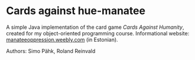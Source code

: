 # Cards against hue-manatee
A simple Java implementation of the card game *Cards Against Humanity*, created for my object-oriented programming course. Informational website: [manateeoppression.weebly.com](http://manateeoppression.weebly.com/) (in Estonian).

Authors: Simo Pähk, Roland Reinvald
